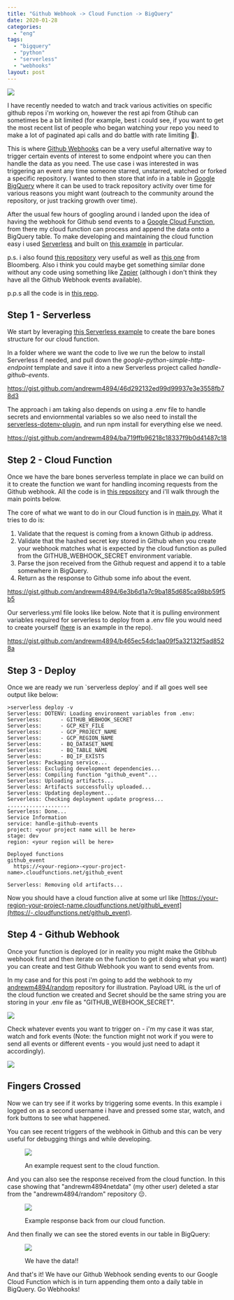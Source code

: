 ```yaml
---
title: "Github Webhook -> Cloud Function -> BigQuery"
date: 2020-01-28
categories: 
  - "eng"
tags: 
  - "bigquery"
  - "python"
  - "serverless"
  - "webhooks"
layout: post
---
```


![](/assets/images/2020-01-28-github-webhook-cloud-function-bigquery/pic.jpg)

I have recently needed to watch and track various activities on specific github repos i'm working on, however the rest api from Gtihub can sometimes be a bit limited (for example, best i could see, if you want to get the most recent list of people who began watching your repo you need to make a lot of paginated api calls and do battle with rate limiting 💩).

This is where [Github Webhooks](https://developer.github.com/webhooks/) can be a very useful alternative way to trigger certain events of interest to some endpoint where you can then handle the data as you need. The use case i was interested in was triggering an event any time someone starred, unstarred, watched or forked a specific repository. I wanted to then store that info in a table in [Google BigQuery](https://cloud.google.com/bigquery/) where it can be used to track repository activity over time for various reasons you might want (outreach to the community around the repository, or just tracking growth over time).

After the usual few hours of googling around i landed upon the idea of having the webhook for Github send events to a [Google Cloud Function](https://cloud.google.com/functions/), from there my cloud function can process and append the data onto a BigQuery table. To make developing and maintaining the cloud function easy i used [Serverless](https://serverless.com/) and built on [this example](https://serverless.com/examples/google-python-simple-http-endpoint/) in particular.

p.s. i also found [this repository](https://github.com/carlos-jenkins/python-github-webhooks) very useful as well as [this one](https://github.com/bloomberg/python-github-webhook) from Bloomberg. Also i think you could maybe get something similar done without any code using something like [Zapier](https://zapier.com/apps/github/integrations/webhook) (although i don't think they have all the Github Webhook events available).

p.p.s all the code is in [this repo](https://github.com/andrewm4894/cloud-functions/tree/master/handle-github-events).

## Step 1 - Serverless

We start by leveraging [this Serverless example](https://serverless.com/examples/google-python-simple-http-endpoint/) to create the bare bones structure for our cloud function.

In a folder where we want the code to live we run the below to install Serverless if needed, and pull down the _google-python-simple-http-endpoint_ template and save it into a new Serverless project called _handle-github-events_.

https://gist.github.com/andrewm4894/46d292132ed99d99937e3e3558fb78d3

The approach i am taking also depends on using a .env file to handle secrets and enviornmental variables so we also need to install the [serverless-dotenv-plugin](https://serverless.com/plugins/serverless-dotenv-plugin/), and run npm install for everything else we need.

https://gist.github.com/andrewm4894/ba719ffb96218c18337f9b0d41487c18

## Step 2 - Cloud Function

Once we have the bare bones serverless template in place we can build on it to create the function we want for handling incoming requests from the Github webhook. All the code is in [this repository](https://github.com/andrewm4894/cloud-functions/tree/master/handle-github-events) and i'll walk through the main points below.

The core of what we want to do in our Cloud function is in [main.py](https://github.com/andrewm4894/cloud-functions/blob/master/handle-github-events/main.py). What it tries to do is:

1. Validate that the request is coming from a known Github ip address.
2. Validate that the hashed secret key stored in Github when you create your webhook matches what is expected by the cloud function as pulled from the GITHUB\_WEBHOOK\_SECRET environment variable.
3. Parse the json received from the Github request and append it to a table somewhere in BigQuery.
4. Return as the response to Github some info about the event.

https://gist.github.com/andrewm4894/6e3b6d1a7c9ba185d685ca98bb59f5b5

Our serverless.yml file looks like below. Note that it is pulling environment variables required for serverless to deploy from a .env file you would need to create yourself ([here](https://github.com/andrewm4894/cloud-functions/blob/master/handle-github-events/.env.example) is an example in the repo).

https://gist.github.com/andrewm4894/b465ec54dc1aa09f5a32132f5ad8528a

## Step 3 - Deploy

Once we are ready we run \`serverless deploy\` and if all goes well see output like below:

```
>serverless deploy -v
Serverless: DOTENV: Loading environment variables from .env:
Serverless:      - GITHUB_WEBHOOK_SECRET
Serverless:      - GCP_KEY_FILE
Serverless:      - GCP_PROJECT_NAME
Serverless:      - GCP_REGION_NAME
Serverless:      - BQ_DATASET_NAME
Serverless:      - BQ_TABLE_NAME
Serverless:      - BQ_IF_EXISTS
Serverless: Packaging service...
Serverless: Excluding development dependencies...
Serverless: Compiling function "github_event"...
Serverless: Uploading artifacts...
Serverless: Artifacts successfully uploaded...
Serverless: Updating deployment...
Serverless: Checking deployment update progress...
....................
Serverless: Done...
Service Information
service: handle-github-events
project: <your project name will be here>
stage: dev
region: <your region will be here>

Deployed functions
github_event
  https://<your-region>-<your-project-name>.cloudfunctions.net/github_event

Serverless: Removing old artifacts...
```

Now you should have a cloud function alive at some url like [https://your-region-your-project-name.cloudfunctions.net/github\_event](https://-.cloudfunctions.net/github_event).

## Step 4 - Github Webhook

Once your function is deployed (or in reality you might make the Gtibhub webhook first and then iterate on the function to get it doing what you want) you can create and test Github Webhook you want to send events from.

In my case and for this post i'm going to add the webhook to my [andrewm4894/random](https://github.com/andrewm4894/random) repository for illustration. Payload URL is the url of the cloud function we created and Secret should be the same string you are storing in your .env file as "GITHUB\_WEBHOOK\_SECRET".

![](/assets/images/2020-01-28-github-webhook-cloud-function-bigquery/webhook1.jpg)

Check whatever events you want to trigger on - i'm my case it was star, watch and fork events (Note: the function might not work if you were to send all events or different events - you would just need to adapt it accordingly).

![](/assets/images/2020-01-28-github-webhook-cloud-function-bigquery/webhook2.jpg)

## Fingers Crossed

Now we can try see if it works by triggering some events. In this example i logged on as a second username i have and pressed some star, watch, and fork buttons to see what happened.

You can see recent triggers of the webhook in Github and this can be very useful for debugging things and while developing.

<figure>

![](/assets/images/2020-01-28-github-webhook-cloud-function-bigquery/example_request.jpg)

<figcaption>

An example request sent to the cloud function.

</figcaption>

</figure>

And you can also see the response received from the cloud function. In this case showing that "andrewm4894netdata" (my other user) deleted a star from the "andrewm4894/random" repository 😔.

<figure>

![](/assets/images/2020-01-28-github-webhook-cloud-function-bigquery/example_response.jpg)

<figcaption>

Example response back from our cloud function.

</figcaption>

</figure>

And then finally we can see the stored events in our table in BigQuery:

<figure>

![](/assets/images/2020-01-28-github-webhook-cloud-function-bigquery/bq.jpg)

<figcaption>

We have the data!!

</figcaption>

</figure>

And that's it! We have our Github Webhook sending events to our Google Cloud Function which is in turn appending them onto a daily table in BigQuery. Go Webhooks!
